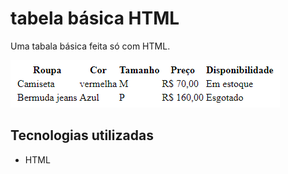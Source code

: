 # tabela básica HTML
Uma tabala básica feita só com HTML.

[<img src= "./Tabela básica.png" alt="tabela básica HTML">](https://tiago-costa-003.github.io/aula-tabela/)

## Tecnologias utilizadas
- HTML